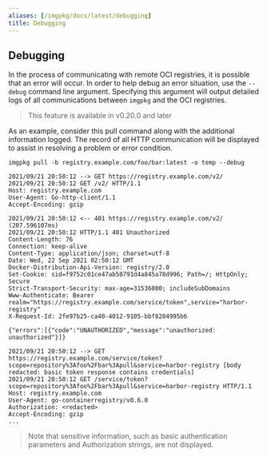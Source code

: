 ```yaml
---
aliases: [/imgpkg/docs/latest/debugging]
title: Debugging
---
```


## Debugging

In the process of communicating with remote OCI registries, it is possible that an error will occur. In order to help debug an error situation, use the `--debug` command line argument. Specifying this argument will output detailed logs of all communications between `imgpkg` and the OCI registries.

> This feature is available in v0.20.0 and later

As an example, consider this pull command along with the additional information logged. The record of all HTTP communication will be displayed to assist in resolving a problem or error condition.

```bash-plain
imgpkg pull -b registry.example.com/foo/bar:latest -o temp --debug

2021/09/21 20:50:12 --> GET https://registry.example.com/v2/
2021/09/21 20:50:12 GET /v2/ HTTP/1.1
Host: registry.example.com
User-Agent: Go-http-client/1.1
Accept-Encoding: gzip

2021/09/21 20:50:12 <-- 401 https://registry.example.com/v2/ (207.596107ms)
2021/09/21 20:50:12 HTTP/1.1 401 Unauthorized
Content-Length: 76
Connection: keep-alive
Content-Type: application/json; charset=utf-8
Date: Wed, 22 Sep 2021 02:50:12 GMT
Docker-Distribution-Api-Version: registry/2.0
Set-Cookie: sid=f9752c01ce47ab50791d4a845a78d996; Path=/; HttpOnly; Secure
Strict-Transport-Security: max-age=31536000; includeSubDomains
Www-Authenticate: Bearer realm="https://registry.example.com/service/token",service="harbor-registry"
X-Request-Id: 2fe97b25-ca40-4012-9105-bbf8284995b6

{"errors":[{"code":"UNAUTHORIZED","message":"unauthorized: unauthorized"}]}

2021/09/21 20:50:12 --> GET https://registry.example.com/service/token?scope=repository%3Afoo%2Fbar%3Apull&service=harbor-registry [body redacted: basic token response contains credentials]
2021/09/21 20:50:12 GET /service/token?scope=repository%3Afoo%2Fbar%3Apull&service=harbor-registry HTTP/1.1
Host: registry.example.com
User-Agent: go-containerregistry/v0.6.0
Authorization: <redacted>
Accept-Encoding: gzip
...
``` 

> Note that sensitive information, such as basic authentication parameters and Authorization strings, are not displayed.
